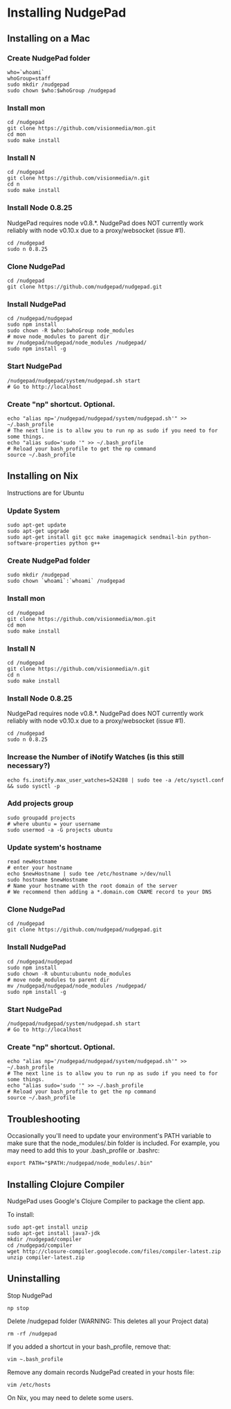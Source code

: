 Installing NudgePad
===================

Installing on a Mac
-------------------

### Create NudgePad folder

    who=`whoami`
    whoGroup=staff
    sudo mkdir /nudgepad
    sudo chown $who:$whoGroup /nudgepad

### Install mon

    cd /nudgepad
    git clone https://github.com/visionmedia/mon.git
    cd mon
    sudo make install

### Install N

    cd /nudgepad
    git clone https://github.com/visionmedia/n.git
    cd n
    sudo make install

### Install Node 0.8.25

NudgePad requires node v0.8.*. NudgePad does NOT currently work reliably with node v0.10.x due to a proxy/websocket (issue #1).

    cd /nudgepad
    sudo n 0.8.25

### Clone NudgePad

    cd /nudgepad
    git clone https://github.com/nudgepad/nudgepad.git

### Install NudgePad

    cd /nudgepad/nudgepad
    sudo npm install
    sudo chown -R $who:$whoGroup node_modules
    # move node_modules to parent dir
    mv /nudgepad/nudgepad/node_modules /nudgepad/
    sudo npm install -g

### Start NudgePad

    /nudgepad/nudgepad/system/nudgepad.sh start
    # Go to http://localhost

### Create "np" shortcut. Optional.

    echo "alias np='/nudgepad/nudgepad/system/nudgepad.sh'" >> ~/.bash_profile
    # The next line is to allow you to run np as sudo if you need to for some things.
    echo "alias sudo='sudo '" >> ~/.bash_profile
    # Reload your bash_profile to get the np command
    source ~/.bash_profile

Installing on Nix
-----------------

Instructions are for Ubuntu

### Update System

    sudo apt-get update
    sudo apt-get upgrade
    sudo apt-get install git gcc make imagemagick sendmail-bin python-software-properties python g++

### Create NudgePad folder

    sudo mkdir /nudgepad
    sudo chown `whoami`:`whoami` /nudgepad

### Install mon

    cd /nudgepad
    git clone https://github.com/visionmedia/mon.git
    cd mon
    sudo make install

### Install N

    cd /nudgepad
    git clone https://github.com/visionmedia/n.git
    cd n
    sudo make install

### Install Node 0.8.25

NudgePad requires node v0.8.*. NudgePad does NOT currently work reliably with node v0.10.x due to a proxy/websocket (issue #1).

    cd /nudgepad
    sudo n 0.8.25

### Increase the Number of iNotify Watches (is this still necessary?)

    echo fs.inotify.max_user_watches=524288 | sudo tee -a /etc/sysctl.conf && sudo sysctl -p

### Add projects group

    sudo groupadd projects
    # where ubuntu = your username
    sudo usermod -a -G projects ubuntu

### Update system's hostname

    read newHostname
    # enter your hostname
    echo $newHostname | sudo tee /etc/hostname >/dev/null
    sudo hostname $newHostname
    # Name your hostname with the root domain of the server
    # We recommend then adding a *.domain.com CNAME record to your DNS

### Clone NudgePad

    cd /nudgepad
    git clone https://github.com/nudgepad/nudgepad.git

### Install NudgePad

    cd /nudgepad/nudgepad
    sudo npm install
    sudo chown -R ubuntu:ubuntu node_modules
    # move node_modules to parent dir
    mv /nudgepad/nudgepad/node_modules /nudgepad/
    sudo npm install -g

### Start NudgePad

    /nudgepad/nudgepad/system/nudgepad.sh start
    # Go to http://localhost

### Create "np" shortcut. Optional.

    echo "alias np='/nudgepad/nudgepad/system/nudgepad.sh'" >> ~/.bash_profile
    # The next line is to allow you to run np as sudo if you need to for some things.
    echo "alias sudo='sudo '" >> ~/.bash_profile
    # Reload your bash_profile to get the np command
    source ~/.bash_profile


Troubleshooting
---------------


Occasionally you'll need to update your environment's PATH variable to make
sure that the node_modules/.bin folder is included. For example, you may need
to add this to your .bash_profile or .bashrc:

    export PATH="$PATH:/nudgepad/node_modules/.bin"


Installing Clojure Compiler
---------------------------

NudgePad uses Google's Clojure Compiler to package the client app.

To install:

    sudo apt-get install unzip
    sudo apt-get install java7-jdk 
    mkdir /nudgepad/compiler
    cd /nudgepad/compiler
    wget http://closure-compiler.googlecode.com/files/compiler-latest.zip
    unzip compiler-latest.zip 
    


Uninstalling
------------

Stop NudgePad

    np stop

Delete /nudgepad folder (WARNING: This deletes all your Project data)

    rm -rf /nudgepad

If you added a shortcut in your bash_profile, remove that:

    vim ~.bash_profile

Remove any domain records NudgePad created in your hosts file:

    vim /etc/hosts

On Nix, you may need to delete some users.

